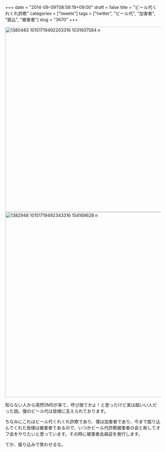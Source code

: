 +++
date = "2014-09-09T08:58:19+09:00"
draft = false
title = "ビール代くれくれ詐欺"
categories = ["tweets"]
tags = ["twitter", "ビール代", "加害者", "振込", "被害者"]
slug = "3670"
+++

<img src="/images/2014/09/1380483_10151719492203316_1031607584_n.jpg" alt="1380483 10151719492203316 1031607584 n" title="1380483_10151719492203316_1031607584_n.jpg" border="0" width="600" height="600" />

<img src="/images/2014/09/1382948_10151719492343316_154169628_n.jpg" alt="1382948 10151719492343316 154169628 n" title="1382948_10151719492343316_154169628_n.jpg" border="0" width="600" height="600" />

知らない人から突然SMSが来て、呼び捨てかよ！と思ったけど実は超いい人だった説。僕のビール代は皆様に支えられております。 

ちなみにこれはビール代くれくれ詐欺であり、僕は加害者であり、今まで振り込んでくれた皆様は被害者であるので、いつかビール代詐欺被害者の会と称してオフ会をやりたいと思っています。その時に被害者会員証を発行します。

てか、振り込みで笑わせるな。
